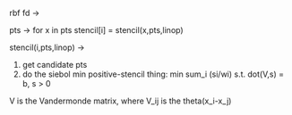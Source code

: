 rbf fd ->

pts -> for x in pts
stencil[i] = stencil(x,pts,linop)

stencil(i,pts,linop) ->
1. get candidate pts
2. do the siebol min positive-stencil thing: min sum_i (si/wi) s.t. dot(V,s) = b, s > 0

V is the Vandermonde matrix, where V_ij is the theta(x_i-x_j)
